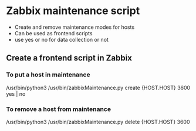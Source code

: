 # Zabbix maintenance script

- Create and remove maintenance modes for hosts
- Can be used as frontend scripts
- use yes or no for data collection or not

## Create a frontend script in Zabbix

### To put a host in maintenance
/usr/bin/python3 /usr/bin/zabbixMaintenance.py create {HOST.HOST} 3600 yes | no 

### To remove a host from maintenance
/usr/bin/python3 /usr/bin/zabbixMaintenance.py delete {HOST.HOST} 3600
